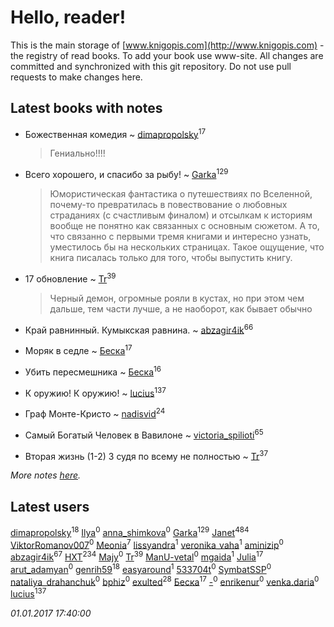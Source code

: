 # Hello, reader!
This is the main storage of [www.knigopis.com](http://www.knigopis.com) - the registry of read books.
To add your book use www-site. All changes are committed and synchronized with this git repository.
Do not use pull requests to make changes here.


## Latest books with notes
* Божественная комедия ~ [dimapropolsky](users/211/21138193-vkontakte)<sup>17</sup>
    > Гениально!!!!

* Всего хорошего, и спасибо за рыбу! ~ [Garka](users/115/115753719718250012620-google)<sup>129</sup>
    > Юмористическая фантастика о путешествиях по Вселенной, почему-то превратилась в повествование о любовных страданиях (с счастливым финалом) и отсылкам к историям вообще не понятно как связанных с основным сюжетом. А то, что связанно с первыми тремя книгами и интересно узнать, уместилось бы на нескольких страницах. Такое ощущение, что книга писалась только для того, чтобы выпустить книгу.

* 17 обновление ~ [Tr](users/122/12282474-vkontakte)<sup>39</sup>
    > Черный демон, огромные рояли в кустах, но при этом чем дальше, тем части лучше, а не наоборот, как бывает обычно

* Край равнинный. Кумыкская равнина. ~ [abzagir4ik](users/362/3621623-vkontakte)<sup>66</sup>

* Моряк в седле ~ [Беска](users/157/1577468-vkontakte)<sup>17</sup>

* Убить пересмешника ~ [Беска](users/157/1577468-vkontakte)<sup>16</sup>

* К оружию! К оружию! ~ [lucius](users/838/83820536-yandex)<sup>137</sup>

* Граф Монте-Кристо ~ [nadisvid](users/113/1138852626183846-facebook)<sup>24</sup>

* Самый Богатый Человек в Вавилоне ~ [victoria_spilioti](users/219/219259003-vkontakte)<sup>65</sup>

* Вторая жизнь (1-2) 3 судя по всему не полностью ~ [Tr](users/122/12282474-vkontakte)<sup>37</sup>


_More notes [here](latest_books_with_notes.md)._


## Latest users
[dimapropolsky](users/211/21138193-vkontakte)<sup>18</sup> 
[Ilya](users/104/104377955754791742868-google)<sup>0</sup> 
[anna_shimkova](users/735/7350172-vkontakte)<sup>0</sup> 
[Garka](users/115/115753719718250012620-google)<sup>129</sup> 
[Janet](users/205/20565064-vkontakte)<sup>484</sup> 
[ViktorRomanov007](users/607/60758287-yandex)<sup>0</sup> 
[Meonia](users/631/631213583728634-facebook)<sup>7</sup> 
[lissyandra](users/102/10212069337191586-facebook)<sup>1</sup> 
[veronika_vaha](users/876/87639392-vkontakte)<sup>1</sup> 
[aminizip](users/207/2070473124-instagram)<sup>0</sup> 
[abzagir4ik](users/362/3621623-vkontakte)<sup>67</sup> 
[HXT](users/100/100002563462782-facebook)<sup>234</sup> 
[Majy](users/103/103188365011668395510-google)<sup>0</sup> 
[Tr](users/122/12282474-vkontakte)<sup>39</sup> 
[ManU-vetal](users/104/104375029317049612659-google)<sup>0</sup> 
[mgaida](users/294/2947248-vkontakte)<sup>1</sup> 
[Julia](users/556/55688208-vkontakte)<sup>17</sup> 
[arut_adamyan](users/130/13006313-vkontakte)<sup>0</sup> 
[genrih59](users/872/872361436199401-facebook)<sup>18</sup> 
[easyaround](users/100/100000491918134-facebook)<sup>1</sup> 
[533704t](users/161/161067016-vkontakte)<sup>0</sup> 
[SymbatSSP](users/111/111174942368802285509-googleplus)<sup>0</sup> 
[nataliya_drahanchuk](users/242/242544301-vkontakte)<sup>0</sup> 
[bphiz](users/307/307896598-vkontakte)<sup>0</sup> 
[exulted](users/100/100599204551896265722-google)<sup>28</sup> 
[Беска](users/157/1577468-vkontakte)<sup>17</sup> 
[-](users/259/2599559892670551610-mailru)<sup>0</sup> 
[enrikenur](users/287/287579664-twitter)<sup>0</sup> 
[venka.daria](users/106/106931358806572145583-google)<sup>0</sup> 
[lucius](users/838/83820536-yandex)<sup>137</sup> 


_01.01.2017 17:40:00_
